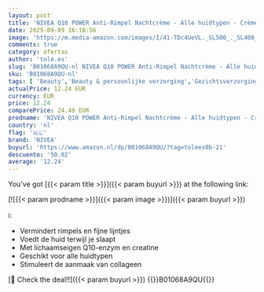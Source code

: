 ```yaml
---
layout: post
title: 'NIVEA Q10 POWER Anti-Rimpel Nachtcrème - Alle huidtypen - Crème Verrijkt met Q10 en Creatine - Gezichtsverzorging - 50 ml'
date: 2025-09-09 16:18:56
image: 'https://m.media-amazon.com/images/I/41-TDc4UeVL._SL500_._SL400_.jpg'
comments: true
category: ofertas
author: 'tole.es'
slug: 'B01068A9QU-nl NIVEA Q10 POWER Anti-Rimpel Nachtcrème - Alle huidtypen -...'
sku: 'B01068A9QU-nl'
tags: [ 'Beauty','Beauty & persoonlijke verzorging','Gezichtsverzorgingsproducten','Huidverzorging','Nachtverzorging gezicht','Vochtinbrengende middelen voor gezicht','nivea','🇳🇱', ]
actualPrice: 12.24 EUR
currency: EUR
price: 12.24
comparePrice: 24.49 EUR
prodname: 'NIVEA Q10 POWER Anti-Rimpel Nachtcrème - Alle huidtypen - Crème Verrijkt met Q10 en Creatine - Gezichtsverzorging - 50 ml'
country: 'nl'
flag: '🇳🇱'
brand: 'NIVEA'
buyurl: 'https://www.amazon.nl/dp/B01068A9QU/?tag=tolees0b-21'
descuento: '50.02'
average: '12.24'
---
```


You've got [{{< param title >}}]({{< param buyurl >}}) at the following link:

[![{{< param prodname >}}]({{< param image >}})]({{< param buyurl >}})

ℹ️:

- Vermindert rimpels en fijne lijntjes
- Voedt de huid terwijl je slaapt
- Met lichaamseigen Q10-enzym en creatine
- Geschikt voor alle huidtypen
- Stimuleert de aanmaak van collageen

[🛒 Check the deal!!]({{< param buyurl >}})
{{<world>}}B01068A9QU{{</world>}}

